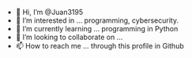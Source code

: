 - 👋 Hi, I’m @Juan3195
- 👀 I’m interested in ... programming, cybersecurity.
- 🌱 I’m currently learning ... programming in Python
- 💞️ I’m looking to collaborate on ...
- 📫 How to reach me ... through this profile in Github

<!---
Juan3195/Juan3195 is a ✨ special ✨ repository because its `README.md` (this file) appears on your GitHub profile.
You can click the Preview link to take a look at your changes.
--->
